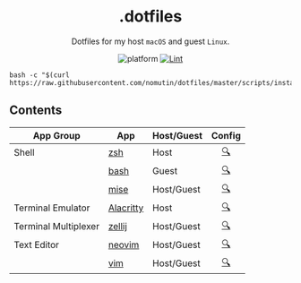 <div align="center">

# .dotfiles

Dotfiles for my host `macOS` and guest `Linux`.

![platform](https://img.shields.io/badge/platform-macOS%20|%20Linux-blue)
[![Lint](https://github.com/nomutin/dotfiles/actions/workflows/lint.yaml/badge.svg)](https://github.com/nomutin/dotfiles/actions/workflows/lint.yaml)

</div>

```shell
bash -c "$(curl https://raw.githubusercontent.com/nomutin/dotfiles/master/scripts/install.sh)"
```

## Contents

| App Group | App | Host/Guest | Config |
| --- | --- | --- | :---: |
| Shell | [zsh](https://www.zsh.org) | Host | [🔍](./xdg_config/zsh/.zshrc) |
|  | [bash](https://www.gnu.org/software/bash/) | Guest | [🔍](./config/.bashrc.local) | | Package Manager | [Homebrew](https://brew.sh) | Host | [🔍](./config/Brewfile) |
|  | [mise](https://mise.jdx.dev/) | Host/Guest | [🔍](./xdg_config/mise/config.toml) |
| Terminal Emulator | [Alacritty](https://alacritty.org/) | Host | [🔍](./xdg_config/alacritty/alacritty.toml) |
| Terminal Multiplexer | [zellij](https://zellij.dev) | Host/Guest | [🔍](./xdg_config/zellij/config.kdl) |
| Text Editor | [neovim](https://neovim.io) | Host/Guest | [🔍](./xdg_config/nvim/README.md) |
| | [vim](https://www.vim.org) | Host/Guest | [🔍](./xdg_config/vim/vimrc) |
